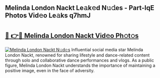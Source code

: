## Melinda London Nackt Le𝚊k𝚎d N𝚞𝚍es - Part-IqE Photos Vid𝚎o Le𝚊ks q7hmJ

# <h2><a href="http://fb7piqd.evod.top/?m=Melinda+London+Nackt">🔗 👉🔴 Melinda London Nackt Vid𝚎o Ph𝚘t𝚘s</a></h2>

[![Melinda London Nackt N𝚞d𝚎s](https://i.imgur.com/8V9OHl7.gif)](http://fb7piqd.evod.top/?m=Melinda+London+Nackt)
Influential social media star Melinda London Nackt, renowned for sharing lifestyle and dance-related content through solo and collaborative dance performances and vlogs. As a public figure, Melinda London Nackt understands the importance of maintaining a positive image, even in the face of adversity. 
